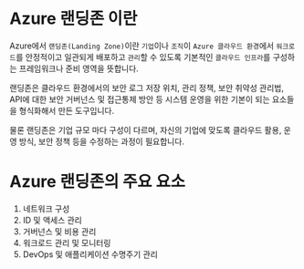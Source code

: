 Azure 랜딩존 이란
=====
Azure에서 `랜딩존(Landing Zone)`이란 `기업`이나 `조직`이 `Azure 클라우드 환경`에서 `워크로드`를 안정적이고 일관되게 배포하고 `관리`할 수 있도록 기본적인 `클라우드 인프라`를 구성하는 프레임워크나 준비 영역을 뜻합니다.

랜딩존은 클라우드 환경에서의 보안 로그 저장 위치, 관리 정책, 보안 취약성 관리법, API에 대한 보안 거버넌스 및 접근통제 방안 등 시스템 운영을 위한 기본이 되는 요소들을 형식화해서 만든 도구입니다. 

물론 랜딩존은 기업 규모 마다 구성이 다르며, 자신의 기업에 맞도록 클라우드 활용, 운영 방식, 보안 정책 등을 수정하는 과정이 필요합니다.

Azure 랜딩존의 주요 요소
=====
1. 네트워크 구성
1. ID 및 액세스 관리
1. 거버넌스 및 비용 관리
1. 워크로드 관리 및 모니터링
1. DevOps 및 애플리케이션 수명주기 관리
